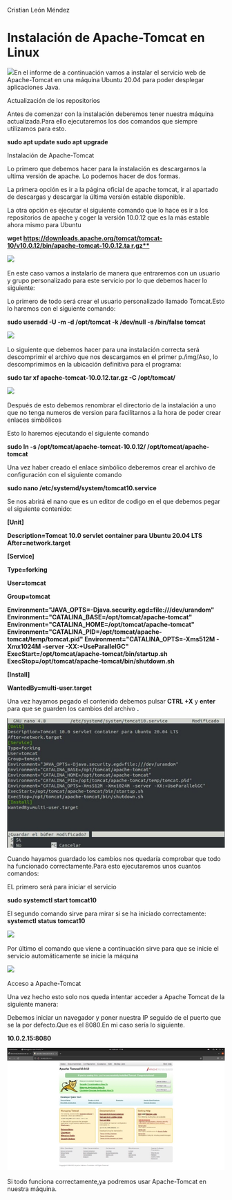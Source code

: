 ﻿Cristian León Méndez

# Instalación de Apache-Tomcat en Linux



![](./img/Aspose.Words.beec84c7-a312-49a5-b0d8-2e765bd97d8f.001.png)En el informe de a continuación vamos a instalar el servicio web de Apache-Tomcat en una máquina Ubuntu 20.04 para poder desplegar aplicaciones Java.

Actualización de los repositorios

Antes de comenzar con la instalación deberemos tener nuestra máquina actualizada.Para ello ejecutaremos los dos comandos que siempre utilizamos para esto.

**sudo apt update sudo apt upgrade**

Instalación de Apache-Tomcat

Lo primero que debemos hacer para la instalación es descargarnos la ultima versión de apache. Lo podemos hacer de dos formas.

La primera opción es ir a la página oficial de apache tomcat, ir al apartado de descargas y descargar la última versión estable disponible.

La otra opción es ejecutar el siguiente comando que lo hace es ir a los repositorios de apache y coger la versión 10.0.12 que es la más estable ahora mismo para Ubuntu

**wget [https://downloads.apache.org/tomcat/tomcat-10/v10.0.12/bin/apache-tomcat-10.0.12.ta r.gz**](https://downloads.apache.org/tomcat/tomcat-10/v10.0.12/bin/apache-tomcat-10.0.12.tar.gz)**

![](./img/Aspose.Words.beec84c7-a312-49a5-b0d8-2e765bd97d8f.002.png)

En este caso vamos a instalarlo de manera que entraremos con un usuario y grupo personalizado para este servicio por lo que debemos hacer lo siguiente:

Lo primero de todo será crear el usuario personalizado llamado Tomcat.Esto lo haremos con el siguiente comando:

**sudo useradd -U -m -d /opt/tomcat -k /dev/null -s /bin/false tomcat**

![](./img/Aspose.Words.beec84c7-a312-49a5-b0d8-2e765bd97d8f.003.png)

Lo siguiente que debemos hacer para una instalación correcta será descomprimir el archivo que nos descargamos en el primer p./img/Aso, lo descomprimimos en la ubicación definitiva para el programa:

**sudo tar xf apache-tomcat-10.0.12.tar.gz -C /opt/tomcat/**

![](./img/Aspose.Words.beec84c7-a312-49a5-b0d8-2e765bd97d8f.004.png)

Después de esto debemos renombrar el directorio de la instalación a uno que no tenga numeros de version para facilitarnos a la hora de poder crear enlaces simbólicos

Esto lo haremos ejecutando el siguiente comando

**sudo ln -s /opt/tomcat/apache-tomcat-10.0.12/ /opt/tomcat/apache-tomcat**

Una vez haber creado el enlace simbólico deberemos crear el archivo de configuración con el siguiente comando

**sudo nano /etc/systemd/system/tomcat10.service**

Se nos abrirá el nano que es un editor de codigo en el que debemos pegar el siguiente contenido:

**[Unit]**

**Description=Tomcat 10.0 servlet container para Ubuntu 20.04 LTS After=network.target**

**[Service]**

**Type=forking**

**User=tomcat**

**Group=tomcat**

**Environment="JAVA\_OPTS=-Djava.security.egd=file:///dev/urandom" Environment="CATALINA\_BASE=/opt/tomcat/apache-tomcat" Environment="CATALINA\_HOME=/opt/tomcat/apache-tomcat" Environment="CATALINA\_PID=/opt/tomcat/apache-tomcat/temp/tomcat.pid" Environment="CATALINA\_OPTS=-Xms512M -Xmx1024M -server -XX:+UseParallelGC" ExecStart=/opt/tomcat/apache-tomcat/bin/startup.sh ExecStop=/opt/tomcat/apache-tomcat/bin/shutdown.sh**

**[Install]**

**WantedBy=multi-user.target**

Una vez hayamos pegado el contenido debemos pulsar **CTRL +X** y **enter** para que se guarden los cambios del archivo **.**

![](./img/Aspose.Words.beec84c7-a312-49a5-b0d8-2e765bd97d8f.005.jpeg)

Cuando hayamos guardado los cambios nos quedaría comprobar que todo ha funcionado correctamente.Para esto ejecutaremos unos cuantos comandos:

EL primero será para iniciar el servicio

**sudo systemctl start tomcat10**

El segundo comando sirve para mirar si se ha iniciado correctamente: **systemctl status tomcat10**

![](./img/Aspose.Words.beec84c7-a312-49a5-b0d8-2e765bd97d8f.006.png)

Por último el comando que viene a continuación sirve para que se inicie el servicio automáticamente se inicie la máquina

![](./img/Aspose.Words.beec84c7-a312-49a5-b0d8-2e765bd97d8f.007.png)

Acceso a Apache-Tomcat

Una vez hecho esto solo nos queda intentar acceder a Apache Tomcat de la siguiente manera:

Debemos iniciar un navegador y poner nuestra IP seguido de el puerto que se la por defecto.Que es el 8080.En mi caso sería lo siguiente.

**10.0.2.15:8080**

![](./img/Aspose.Words.beec84c7-a312-49a5-b0d8-2e765bd97d8f.008.jpeg)

Si todo funciona correctamente,ya podremos usar Apache-Tomcat en nuestra máquina.
